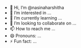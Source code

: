 - 👋 Hi, I’m @nasinaharshitha
- 👀 I’m interested in ...
- 🌱 I’m currently learning ...
- 💞️ I’m looking to collaborate on ...
- 📫 How to reach me ...
- 😄 Pronouns: ...
- ⚡ Fun fact: ...

<!---
nasinaharshitha/nasinaharshitha is a ✨ special ✨ repository because its `README.md` (this file) appears on your GitHub profile.
You can click the Preview link to take a look at your changes.
--->
